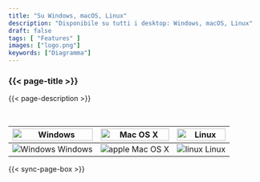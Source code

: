 ```yaml
---
title: "Su Windows, macOS, Linux"
description: "Disponibile su tutti i desktop: Windows, macOS, Linux"
draft: false
tags: [ "Features" ]
images: ["logo.png"]
keywords: ["Diagramma"]
---
```

<!-- header-end -->

### {{< page-title >}} 
{{< page-description >}} 

<br>

| <img src="/cross-platform/tx-win.png" alt="Windows" style="width: 100%;" /> | <img src="/cross-platform/tx-mac.png" alt="Mac OS X" style="width: 100%;" /> | <img src="/cross-platform/tx-linux.png" alt="Linux" style="width: 100%;" /> |
|------------------------------------------------------------------------------|------------------------------------------------------------------------------|----------------------------------------------------------------------------|
| <img src="/images/windows-icon.svg" alt="Windows"   />  Windows             |  <img src="/images/apple-icon.svg" alt="apple"   /> Mac OS X         | <img src="/images/linux-icon.svg" alt="linux"   />  Linux   |

 

 {{< sync-page-box >}}